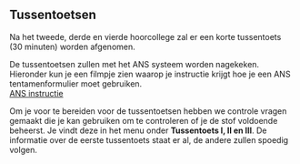 
## Tussentoetsen

Na het tweede, derde en vierde hoorcollege zal er een korte tussentoets (30 minuten) worden afgenomen. 

De tussentoetsen zullen met het ANS systeem worden nagekeken. Hieronder kun je een filmpje zien waarop je instructie krijgt hoe je een ANS tentamenformulier moet gebruiken.<br>
[ANS instructie](https://www.youtube.com/watch?v=jWgdlNEHN2A)

Om je voor te bereiden voor de tussentoetsen hebben we controle vragen gemaakt die je kan gebruiken om te controleren of je de stof voldoende beheerst. Je vindt deze in het menu onder **Tussentoets I, II en III**. De informatie over de eerste tussentoets staat er al, de andere zullen spoedig volgen.

